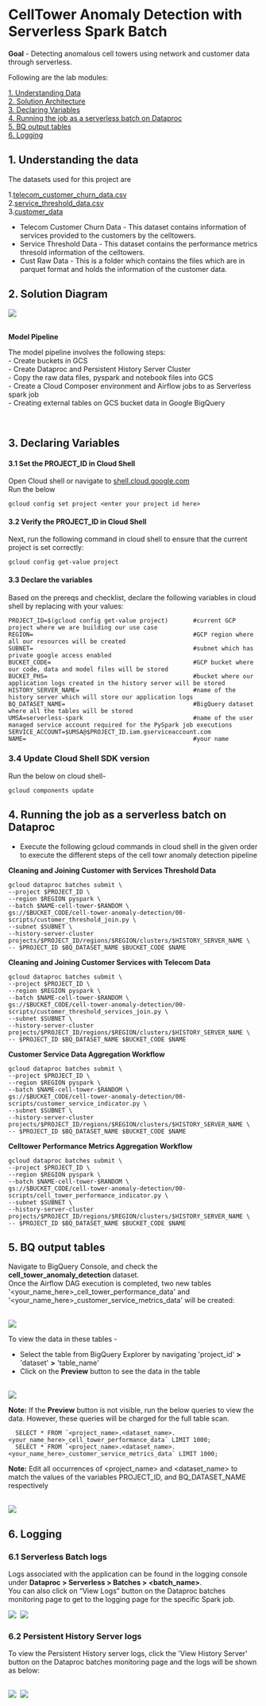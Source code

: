 # CellTower Anomaly Detection with Serverless Spark Batch

**Goal** - Detecting anomalous cell towers using network and customer data through serverless.

Following are the lab modules:

[1. Understanding Data](06a-cell-tower-anomaly-gcloud-execution.md#1-understanding-the-data)<br>
[2. Solution Architecture](06a-cell-tower-anomaly-gcloud-execution.md#2-solution-diagram)<br>
[3. Declaring Variables](06a-cell-tower-anomaly-gcloud-execution.md#3-declaring-variables)<br>
[4. Running the job as a serverless batch on Dataproc](06a-cell-tower-anomaly-gcloud-execution.md#4-running-the-job-as-a-serverless-batch-on-dataproc)<br>
[5. BQ output tables](06a-cell-tower-anomaly-gcloud-execution.md#5-bq-output-tables)<br>
[6. Logging](06a-cell-tower-anomaly-gcloud-execution.md#6-logging)<br>

## 1. Understanding the data

The datasets used for this project are

1.[telecom_customer_churn_data.csv](../01-datasets/telecom_customer_churn_data.csv) <br>
2.[service_threshold_data.csv](../01-datasets/service_threshold_data.csv) <br>
3.[customer_data](../01-datasets/cust_raw_data/L1_Customer_details_raw_part-00000-fc7d6e20-dbda-4143-91b5-d9414310dfd1-c000.snappy.parquet) <br>

- Telecom Customer Churn Data   - This dataset contains information of services provided to the customers by the celltowers.
- Service Threshold Data -  This dataset contains the performance metrics thresold information of the celltowers.
- Cust Raw Data - This is a folder which contains the files which are in parquet format and holds the information of the customer data.


## 2. Solution Diagram

<kbd>
<img src=../images/Flow_of_Resources.jpeg />
</kbd>

<br>
<br>

**Model Pipeline**

The model pipeline involves the following steps: <br>
	- Create buckets in GCS <br>
	- Create Dataproc and Persistent History Server Cluster <br>
	- Copy the raw data files, pyspark and notebook files into GCS <br>
	- Create a Cloud Composer environment and Airflow jobs to as Serverless spark job <br>
	- Creating external tables on GCS bucket data in Google BigQuery <br>

<br>


## 3. Declaring Variables

#### 3.1 Set the PROJECT_ID in Cloud Shell

Open Cloud shell or navigate to [shell.cloud.google.com](https://shell.cloud.google.com)<br>
Run the below
```
gcloud config set project <enter your project id here>

```

####  3.2 Verify the PROJECT_ID in Cloud Shell

Next, run the following command in cloud shell to ensure that the current project is set correctly:

```
gcloud config get-value project
```

####  3.3 Declare the variables

Based on the prereqs and checklist, declare the following variables in cloud shell by replacing with your values:


```
PROJECT_ID=$(gcloud config get-value project)       #current GCP project where we are building our use case
REGION=                                             #GCP region where all our resources will be created
SUBNET=                                             #subnet which has private google access enabled
BUCKET_CODE=                                        #GCP bucket where our code, data and model files will be stored
BUCKET_PHS=                                         #bucket where our application logs created in the history server will be stored
HISTORY_SERVER_NAME=                                #name of the history server which will store our application logs
BQ_DATASET_NAME=                                    #BigQuery dataset where all the tables will be stored
UMSA=serverless-spark                               #name of the user managed service account required for the PySpark job executions
SERVICE_ACCOUNT=$UMSA@$PROJECT_ID.iam.gserviceaccount.com
NAME=                                               #your name
```

### 3.4 Update Cloud Shell SDK version

Run the below on cloud shell-
```
gcloud components update

```

## 4.  Running the job as a serverless batch on Dataproc

* Execute the following gcloud commands in cloud shell in the given order to execute the different steps of the cell towr anomaly detection pipeline

**Cleaning and Joining Customer with Services Threshold Data**

```
gcloud dataproc batches submit \
--project $PROJECT_ID \
--region $REGION pyspark \
--batch $NAME-cell-tower-$RANDOM \
gs://$BUCKET_CODE/cell-tower-anomaly-detection/00-scripts/customer_threshold_join.py \
--subnet $SUBNET \
--history-server-cluster projects/$PROJECT_ID/regions/$REGION/clusters/$HISTORY_SERVER_NAME \
-- $PROJECT_ID $BQ_DATASET_NAME $BUCKET_CODE $NAME
```

**Cleaning and Joining Customer Services with Telecom Data**

```
gcloud dataproc batches submit \
--project $PROJECT_ID \
--region $REGION pyspark \
--batch $NAME-cell-tower-$RANDOM \
gs://$BUCKET_CODE/cell-tower-anomaly-detection/00-scripts/customer_threshold_services_join.py \
--subnet $SUBNET \
--history-server-cluster projects/$PROJECT_ID/regions/$REGION/clusters/$HISTORY_SERVER_NAME \
-- $PROJECT_ID $BQ_DATASET_NAME $BUCKET_CODE $NAME
```


**Customer Service Data Aggregation Workflow**

```
gcloud dataproc batches submit \
--project $PROJECT_ID \
--region $REGION pyspark \
--batch $NAME-cell-tower-$RANDOM \
gs://$BUCKET_CODE/cell-tower-anomaly-detection/00-scripts/customer_service_indicator.py \
--subnet $SUBNET \
--history-server-cluster projects/$PROJECT_ID/regions/$REGION/clusters/$HISTORY_SERVER_NAME \
-- $PROJECT_ID $BQ_DATASET_NAME $BUCKET_CODE $NAME
```


**Celltower Performance Metrics Aggregation Workflow**

```
gcloud dataproc batches submit \
--project $PROJECT_ID \
--region $REGION pyspark \
--batch $NAME-cell-tower-$RANDOM \
gs://$BUCKET_CODE/cell-tower-anomaly-detection/00-scripts/cell_tower_performance_indicator.py \
--subnet $SUBNET \
--history-server-cluster projects/$PROJECT_ID/regions/$REGION/clusters/$HISTORY_SERVER_NAME \
-- $PROJECT_ID $BQ_DATASET_NAME $BUCKET_CODE $NAME
```

## 5. BQ output tables

Navigate to BigQuery Console, and check the **cell_tower_anomaly_detection** dataset. <br>
Once the Airflow DAG execution is completed, two new tables '<your_name_here>_cell_tower_performance_data' and '<your_name_here>_customer_service_metrics_data' will be created:

<br>

<kbd>
<img src=../images/bq_1.png />
</kbd>

<br>

To view the data in these tables -

* Select the table from BigQuery Explorer by navigating 'project_id' **>** 'dataset' **>** 'table_name'
* Click on the **Preview** button to see the data in the table

<br>

<kbd>
<img src=../images/bq_preview.png />
</kbd>

<br>

**Note:** If the **Preview** button is not visible, run the below queries to view the data. However, these queries will be charged for the full table scan.

```
  SELECT * FROM `<project_name>.<dataset_name>.<your_name_here>_cell_tower_performance_data` LIMIT 1000;
  SELECT * FROM `<project_name>.<dataset_name>.<your_name_here>_customer_service_metrics_data` LIMIT 1000;
```

**Note:** Edit all occurrences of <project_name> and <dataset_name> to match the values of the variables PROJECT_ID, and BQ_DATASET_NAME respectively

<br>

<kbd>
<img src=../images/bq_2.png />
</kbd>

<br>

## 6. Logging

### 6.1 Serverless Batch logs

Logs associated with the application can be found in the logging console under
**Dataproc > Serverless > Batches > <batch_name>**.
<br> You can also click on “View Logs” button on the Dataproc batches monitoring page to get to the logging page for the specific Spark job.

<kbd>
<img src=../images/image10.png />
</kbd>

<kbd>
<img src=../images/image11.png />
</kbd>

<br>

### 6.2 Persistent History Server logs

To view the Persistent History server logs, click the 'View History Server' button on the Dataproc batches monitoring page and the logs will be shown as below:

<br>

<kbd>
<img src=../images/image12.png />
</kbd>

<kbd>
<img src=../images/image13.png />
</kbd>

<br>
